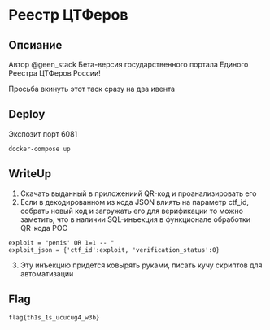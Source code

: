 # Реестр ЦТФеров

## Опсиание
Автор @geen_stack
Бета-версия государственного портала Единого Реестра ЦТФеров России! 

Просьба вкинуть этот таск сразу на два ивента

## Deploy

Экспозит порт 6081
```
docker-compose up
```

## WriteUp

1. Скачать выданный в приложениий QR-код и проанализировать его
2. Если в декодированном из кода JSON влиять на параметр ctf_id, собрать новый код и загружать его для верификации то можно заметить, что в наличии SQL-инъекция в функционале обработки QR-кода
POC
```
exploit = "penis' OR 1=1 -- "
exploit_json = {'ctf_id':exploit, 'verification_status':0}
```
3. Эту инъекцию придется ковырять руками, писать кучу скриптов для автоматизации

## Flag
```
flag{th1s_1s_ucucug4_w3b}
```
